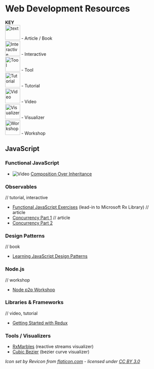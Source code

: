 # Web Development Resources

**KEY**  
<img src="https://res.cloudinary.com/nathanj-me/image/upload/v1448478724/resource-icons/text.svg" alt="text" width=48 height=48 /> - Article / Book  
<img src="https://res.cloudinary.com/nathanj-me/image/upload/v1448478167/resource-icons/interactive.svg" alt="Interactive" width=48 height=48 /> - Interactive  
<img src="https://res.cloudinary.com/nathanj-me/image/upload/v1448478167/resource-icons/tool.svg" alt="Tool" width=48 height=48 /> - Tool  
<img src="https://res.cloudinary.com/nathanj-me/image/upload/v1448478167/resource-icons/tutorial.svg" alt="Tutorial" width=48 height=48 /> - Tutorial  
<img src="https://res.cloudinary.com/nathanj-me/image/upload/v1448479040/resource-icons/video.svg" alt="Video" width=48 height=48 /> - Video  
<img src="https://res.cloudinary.com/nathanj-me/image/upload/v1448478167/resource-icons/visualizer.svg" alt="Visualizer" width=48 height=48 /> - Visualizer  
<img src="https://res.cloudinary.com/nathanj-me/image/upload/v1448478167/resource-icons/workshop.svg" alt="Workshop" width=48 height=48 /> - Workshop

## JavaScript

### Functional JavaScript

  - ![Video](https://res.cloudinary.com/nathanj-me/image/upload/v1448479040/resource-icons/video.svg) [Composition Over Inheritance](https://youtu.be/wfMtDGfHWpA)

### Observables
  
  // tutorial, interactive
  - [Functional JavaScript Exercises](http://reactivex.io/learnrx/) (lead-in to Microsoft Rx Library)
  // article
  - [Concurrency Part 1](http://blog.getify.com/concurrently-javascript-1/)
  // article
  - [Concurrency Part 2](http://blog.getify.com/concurrently-javascript-2/)

### Design Patterns

  // book
  - [Learning JavaScript Design Patterns](http://addyosmani.com/resources/essentialjsdesignpatterns/book/ "Learning JavaScript Design Patterns")

### Node.js

  // workshop
  - [Node p2p Workshop](http://mafintosh.github.io/p2p-workshop/build/01.html) 

### Libraries & Frameworks

  // video, tutorial
  - [Getting Started with Redux](https://egghead.io/series/getting-started-with-redux?utm_source=drip&utm_medium=email&utm_campaign=you-ready-to-redux&__s=kexcide3evojdsaqd7a5 "By Dan Abramov")

### Tools / Visualizers

 - [RxMarbles](http://rxmarbles.com/) (reactive streams visualizer)
 - [Cubic Bezier](http://cubic-bezier.com/) (bezier curve visualizer)

*Icon set by Revicon from [flaticon.com](http://www.flaticon.com "Flaticon") - licensed under [CC BY 3.0](http://creativecommons.org/licenses/by/3.0/ "Creative Commons BY 3.0")*
